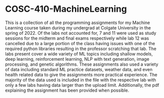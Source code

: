 # COSC-410-MachineLearning
This is a collection of all the programming assignments for my Machine Learning course taken during my undergrad at Colgate University in the spring of 2022. Of the labs not accounted for, 7 and 11 were used as study sessions for the midterm and final exams respectively while lab 12 was cancelled due to a large portion of the class having issues with one of the required python libraries resulting in the professor scratching that lab. The labs present cover a wide variety of ML topics including shallow models, deep learning, reinforcement learning, NLP with text generation, image processing, and genetic algorithms. These assignments also used a variety of data including standard ML practice datasets, weather data, and even health related data to give the assignments more practical experience. The majority of the data used is included in the file with the respective lab with only a few labs having data larger than the upload limit. Additionally, the pdf explaining the assignment has been provided when possible.
